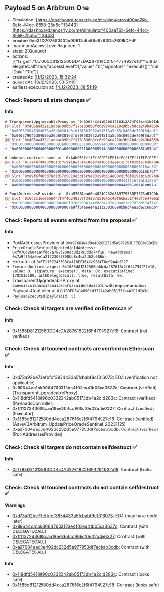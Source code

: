 ## Payload 5 on Arbitrum One

- Simulation: [https://dashboard.tenderly.co/me/simulator/400aa76b-6efc-44cc-8558-25a5cf1f3443](https://dashboard.tenderly.co/me/simulator/400aa76b-6efc-44cc-8558-25a5cf1f3443)
- creator: 0xe3FD707583932a99513a5c65c8463De769f5DAdF
- maximumAccessLevelRequired: 1
- state: 2(Queued)
- actions: [{"target":"0x1685D81212580DD4cDA287616C2f6F4794927e18","withDelegateCall":true,"accessLevel":1,"value":"0","signature":"execute()","callData":"0x"}]
- createdAt: [01/12/2023, 18:32:24](https://arbiscan.io/tx/0x3ea585b3415974b8d5d7af54c05702e74b730b78794456ca2a8a99dc916ff1b5)
- queuedAt: [13/12/2023, 08:51:19](https://arbiscan.io/tx/0xbd3473b12dbb5fc43c20da8370ae79ad31d8240a3351f4343f8d2496a6d13577)
- earliest execution at: [14/12/2023, 08:51:19](https://www.epochconverter.com/countdown?q=1702543879)

### Check: Reports all state changes :white_check_mark:

#### Info


```diff
# TransparentUpgradeableProxy at `0x89644CA1bB8064760312AE4F03ea41b05dA3637C` with implementation PayloadsController at `0x118DFD5418890c0332042ab05173Db4A2C1d283c`
@@ Slot `0x405aad32e1adbac89bb7f176e338b8fc6e994ca210c9bb7bdca249b465942250` @@
- "0x006579045300656a26b80201e3fd707583932a99513a5c65c8463de769f5dadf"
+ "0x006579045300656a26b80301e3fd707583932a99513a5c65c8463de769f5dadf"
@@ Slot `0x405aad32e1adbac89bb7f176e338b8fc6e994ca210c9bb7bdca249b465942251` @@
- "0x000000000000000000093a8000000151800065984b3800000000000000000000"
+ "0x000000000000000000093a8000000151800065984b38000000000000657a55d4"
```

```diff
# unknown contract name at `0xA4b05FffffFffFFFFfFFfffFfffFFfffFfFfFFFf`
@@ Slot `0xa9f6f085d78d1d37c5819e5c16c9e03198bd14e08cd1f6f8191bc6207b9e9706` @@
- "0x000000000000000000000000000000000000000000000000000000000116ac33"
+ "0x000000000000000000000000000000000000000000000000000000000116b76f"
@@ Slot `0xa9f6f085d78d1d37c5819e5c16c9e03198bd14e08cd1f6f8191bc6207b9e970b` @@
- "0x000000000000000000000000000000000000000000000000441ffc678a1d127a"
+ "0x00000000000000000000000000000000000000000000000044205120102e6d7a"
```

```diff
# PoolAddressesProvider at `0xa97684ead0e402dC232d5A977953DF7ECBaB3CDb`
@@ Slot `0x0d2c1bcee56447b4f46248272f34207a580a5c40f666a31f4e2fbb470ea53ab8` @@
- "0x000000000000000000000000f876d26041a4fdc7a787d209dc3d2795ddc74f1e"
+ "0x0000000000000000000000007a9ff54a6ee4a21223036890bb8c4ea2d62c686b"
```


### Check: Reports all events emitted from the proposal :white_check_mark:

#### Info

- PoolAddressesProvider at `0xa97684ead0e402dC232d5A977953DF7ECBaB3CDb`
- `PriceOracleSentinelUpdated(oldAddress: 0xf876d26041a4fdc7a787d209dc3d2795ddc74f1e, newAddress: 0x7a9ff54a6ee4a21223036890bb8c4ea2d62c686b)`
- Executor at `0xFF1137243698CaA18EE364Cc966CF0e02A4e6327`
- `ExecutedAction(target: 0x1685d81212580dd4cda287616c2f6f4794927e18, value: 0, signature: execute(), data: 0x, executionTime: 1702516180, withDelegatecall: true, resultData: 0x)`
- TransparentUpgradeableProxy at `0x89644CA1bB8064760312AE4F03ea41b05dA3637C` with implementation PayloadsController at `0x118DFD5418890c0332042ab05173Db4A2C1d283c`
- `PayloadExecuted(payloadId: 5)`

### Check: Check all targets are verified on Etherscan :white_check_mark:

#### Info

- 0x1685D81212580DD4cDA287616C2f6F4794927e18: Contract (not verified)

### Check: Check all touched contracts are verified on Etherscan :white_check_mark:

#### Info

- 0xd73a92be73efbfcf3854433a5fcbabf9c1316073: EOA (verification not applicable)
- 0x89644ca1bb8064760312ae4f03ea41b05da3637c: Contract (verified) (TransparentUpgradeableProxy)
- 0x118dfd5418890c0332042ab05173db4a2c1d283c: Contract (verified) (PayloadsController)
- 0xff1137243698caa18ee364cc966cf0e02a4e6327: Contract (verified) (Executor)
- 0x1685d81212580dd4cda287616c2f6f4794927e18: Contract (verified) (AaveV3Arbitrum_UpdatePriceOracleSentinel_20231125)
- 0xa97684ead0e402dc232d5a977953df7ecbab3cdb: Contract (verified) (PoolAddressesProvider)

### Check: Check all targets do not contain selfdestruct :white_check_mark:

#### Info

- [0x1685D81212580DD4cDA287616C2f6F4794927e18](https://arbiscan.io/address/0x1685D81212580DD4cDA287616C2f6F4794927e18): Contract (looks safe)

### Check: Check all touched contracts do not contain selfdestruct :white_check_mark:

#### Warnings

- [0xd73a92be73efbfcf3854433a5fcbabf9c1316073](https://arbiscan.io/address/0xd73a92be73efbfcf3854433a5fcbabf9c1316073): EOA (may have code later)
- [0x89644ca1bb8064760312ae4f03ea41b05da3637c](https://arbiscan.io/address/0x89644ca1bb8064760312ae4f03ea41b05da3637c): Contract (with DELEGATECALL)
- [0xff1137243698caa18ee364cc966cf0e02a4e6327](https://arbiscan.io/address/0xff1137243698caa18ee364cc966cf0e02a4e6327): Contract (with DELEGATECALL)
- [0xa97684ead0e402dc232d5a977953df7ecbab3cdb](https://arbiscan.io/address/0xa97684ead0e402dc232d5a977953df7ecbab3cdb): Contract (with DELEGATECALL)

#### Info

- [0x118dfd5418890c0332042ab05173db4a2c1d283c](https://arbiscan.io/address/0x118dfd5418890c0332042ab05173db4a2c1d283c): Contract (looks safe)
- [0x1685d81212580dd4cda287616c2f6f4794927e18](https://arbiscan.io/address/0x1685d81212580dd4cda287616c2f6f4794927e18): Contract (looks safe)

